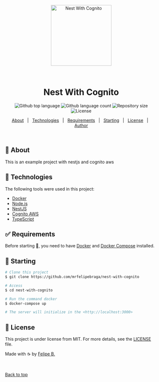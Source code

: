 <div align="center" id="top"> 
  <img src="https://media.giphy.com/media/lJNoBCvQYp7nq/giphy.gif" alt="Nest With Cognito" width="200px"/>

  &#xa0;

  <!-- <a href="https://nestwithcognito.netlify.app">Demo</a> -->
</div>

<h1 align="center">Nest With Cognito</h1>

<p align="center">
  <img alt="Github top language" src="https://img.shields.io/github/languages/top/mrfelipebraga/nest-with-cognito?color=56BEB8">

  <img alt="Github language count" src="https://img.shields.io/github/languages/count/mrfelipebraga/nest-with-cognito?color=56BEB8">

  <img alt="Repository size" src="https://img.shields.io/github/repo-size/mrfelipebraga/nest-with-cognito?color=56BEB8">

  <img alt="License" src="https://img.shields.io/github/license/mrfelipebraga/nest-with-cognito?color=56BEB8">

  <!-- <img alt="Github issues" src="https://img.shields.io/github/issues/mrfelipebraga/nest-with-cognito?color=56BEB8" /> -->

  <!-- <img alt="Github forks" src="https://img.shields.io/github/forks/mrfelipebraga/nest-with-cognito?color=56BEB8" /> -->

  <!-- <img alt="Github stars" src="https://img.shields.io/github/stars/mrfelipebraga/nest-with-cognito?color=56BEB8" /> -->
</p>

<!-- Status -->

<!-- <h4 align="center"> 
	🚧  Nest With Cognito 🚀 Under construction...  🚧
</h4> 

<hr> -->

<p align="center">
  <a href="#dart-about">About</a> &#xa0; | &#xa0; 
  <!-- <a href="#sparkles-features">Features</a> &#xa0; | &#xa0; -->
  <a href="#rocket-technologies">Technologies</a> &#xa0; | &#xa0;
  <a href="#white_check_mark-requirements">Requirements</a> &#xa0; | &#xa0;
  <a href="#checkered_flag-starting">Starting</a> &#xa0; | &#xa0;
  <a href="#memo-license">License</a> &#xa0; | &#xa0;
  <a href="https://github.com/mrfelipebraga" target="_blank">Author</a>
</p>

<br>

## :dart: About ##

This is an example project with nestjs and cognito aws

<!-- ## :sparkles: Features ##

:heavy_check_mark: Feature 1;\
:heavy_check_mark: Feature 2;\
:heavy_check_mark: Feature 3; -->

## :rocket: Technologies ##

The following tools were used in this project:

- [Docker](https://www.docker.com/)
- [Node.js](https://nodejs.org/pt-br/)
- [NestJS](https://nestjs.com/)
- [Cognito AWS](https://aws.amazon.com/pt/cognito/)
- [TypeScript](https://www.typescriptlang.org/)

## :white_check_mark: Requirements ##

Before starting :checkered_flag:, you need to have [Docker](https://www.docker.com/) and [Docker Compose](https://docs.docker.com/compose/) installed.

## :checkered_flag: Starting ##

```bash
# Clone this project
$ git clone https://github.com/mrfelipebraga/nest-with-cognito

# Access
$ cd nest-with-cognito

# Run the command docker
$ docker-compose up

# The server will initialize in the <http://localhost:3000>
```

## :memo: License ##

This project is under license from MIT. For more details, see the [LICENSE](LICENSE.md) file.


Made with :coffee: by <a href="https://github.com/mrfelipebraga" target="_blank">Felipe B.</a>

&#xa0;

<a href="#top">Back to top</a>
